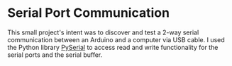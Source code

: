# Serial Port Communication
This small project's intent was to discover and test a 2-way serial communication between an Arduino and a computer via USB cable. I used the Python library [PySerial](https://pyserial.readthedocs.io/en/latest/) to access read and write functionality for the serial ports and the serial buffer. 
